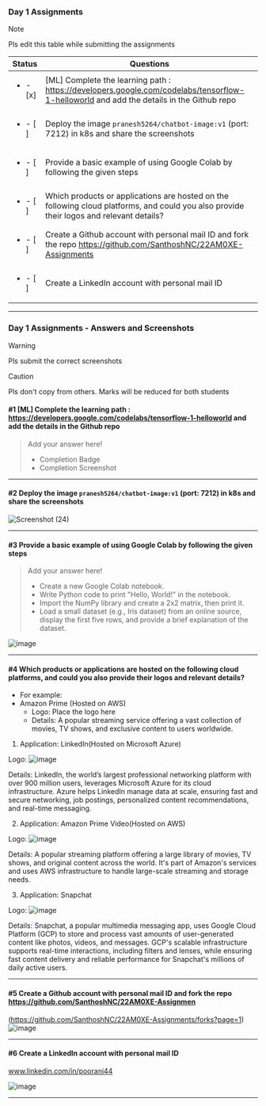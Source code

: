 ### Day 1 Assignments

> [!NOTE]
> Pls edit this table while submitting the assignments

| Status         | Questions     | 
|----------------|---------------|
| <ul><li>- [x] </li></ul> | [ML] Complete the learning path : https://developers.google.com/codelabs/tensorflow-1-helloworld and add the details in the Github repo |
| <ul><li>- [ ] </li></ul> | Deploy the image `pranesh5264/chatbot-image:v1` (port: 7212) in k8s and share the screenshots |
| <ul><li>- [ ] </li></ul> | Provide a basic example of using Google Colab by following the given steps  |
| <ul><li>- [ ] </li></ul> | Which products or applications are hosted on the following cloud platforms, and could you also provide their logos and relevant details?  |
| <ul><li>- [ ] </li></ul> | Create a Github account with personal mail ID and fork the repo https://github.com/SanthoshNC/22AM0XE-Assignments  |
| <ul><li>- [ ] </li></ul> | Create a LinkedIn account with personal mail ID  |


***

### Day 1 Assignments - Answers and Screenshots

> [!WARNING]
> Pls submit the correct screenshots

> [!CAUTION]
> Pls don't copy from others. Marks will be reduced for both students

#### #1 [ML] Complete the learning path : https://developers.google.com/codelabs/tensorflow-1-helloworld and add the details in the Github repo
> Add your answer here!
> - Completion Badge
> - Completion Screenshot	

***

#### #2 Deploy the image `pranesh5264/chatbot-image:v1` (port: 7212) in k8s and share the screenshots
![Screenshot (24)](https://github.com/user-attachments/assets/62609175-d3cf-4212-a9f6-205a0473ea67)

***

#### #3 Provide a basic example of using Google Colab by following the given steps
> Add your answer here!
> - Create a new Google Colab notebook.
> - Write Python code to print "Hello, World!" in the notebook.
> - Import the NumPy library and create a 2x2 matrix, then print it.
> - Load a small dataset (e.g., Iris dataset) from an online source, display the first five rows, and provide a brief explanation of the dataset.

![image](https://github.com/user-attachments/assets/8de43100-47ea-4659-9800-b4339dca9526)


***

#### #4 Which products or applications are hosted on the following cloud platforms, and could you also provide their logos and relevant details? 
- For example:
- Amazon Prime (Hosted on AWS)
  - Logo: Place the logo here
  - Details: A popular streaming service offering a vast collection of movies, TV shows, and exclusive content to users worldwide.

1. Application: LinkedIn(Hosted on Microsoft Azure)

Logo:
![image](https://github.com/user-attachments/assets/15d57c65-7cd1-4939-a7c3-2c67c9b084be)

Details: LinkedIn, the world’s largest professional networking platform with over 900 million users, leverages Microsoft Azure for its cloud infrastructure. Azure helps LinkedIn manage data at scale, ensuring fast and secure networking, job postings, personalized content recommendations, and real-time messaging.

2. Application: Amazon Prime Video(Hosted on AWS)
   
Logo: ![image](https://github.com/user-attachments/assets/9abd7888-cfc3-4618-85dd-915f84973838)

Details: A popular streaming platform offering a large library of movies, TV shows, and original content across the world. It's part of Amazon's services and uses AWS infrastructure to handle large-scale streaming and storage needs.

3. Application: Snapchat

Logo: ![image](https://github.com/user-attachments/assets/b15528db-399e-47ef-a2d1-977308990706)

Details: Snapchat, a popular multimedia messaging app, uses Google Cloud Platform (GCP) to store and process vast amounts of user-generated content like photos, videos, and messages. GCP's scalable infrastructure supports real-time interactions, including filters and lenses, while ensuring fast content delivery and reliable performance for Snapchat's millions of daily active users.

***

#### #5 Create a Github account with personal mail ID and fork the repo https://github.com/SanthoshNC/22AM0XE-Assignmen
(https://github.com/SanthoshNC/22AM0XE-Assignments/forks?page=1) 
![image](https://github.com/user-attachments/assets/72bf57e5-9058-48c6-945c-c2fac4b29915)

***

#### #6 Create a LinkedIn account with personal mail ID
www.linkedin.com/in/poorani44 

![image](https://github.com/user-attachments/assets/91601777-6888-4828-ad56-477bae94eded)

***
